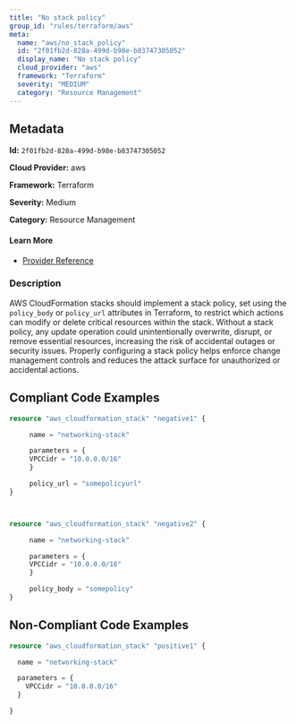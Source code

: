 ```yaml
---
title: "No stack policy"
group_id: "rules/terraform/aws"
meta:
  name: "aws/no_stack_policy"
  id: "2f01fb2d-828a-499d-b98e-b83747305052"
  display_name: "No stack policy"
  cloud_provider: "aws"
  framework: "Terraform"
  severity: "MEDIUM"
  category: "Resource Management"
---
```

## Metadata

**Id:** `2f01fb2d-828a-499d-b98e-b83747305052`

**Cloud Provider:** aws

**Framework:** Terraform

**Severity:** Medium

**Category:** Resource Management

#### Learn More

 - [Provider Reference](https://registry.terraform.io/providers/hashicorp/aws/latest/docs/resources/cloudformation_stack)

### Description

 AWS CloudFormation stacks should implement a stack policy, set using the `policy_body` or `policy_url` attributes in Terraform, to restrict which actions can modify or delete critical resources within the stack. Without a stack policy, any update operation could unintentionally overwrite, disrupt, or remove essential resources, increasing the risk of accidental outages or security issues. Properly configuring a stack policy helps enforce change management controls and reduces the attack surface for unauthorized or accidental actions.


## Compliant Code Examples
```tf
resource "aws_cloudformation_stack" "negative1" {

     name = "networking-stack"

     parameters = {
     VPCCidr = "10.0.0.0/16"
     }

     policy_url = "somepolicyurl"
}



resource "aws_cloudformation_stack" "negative2" {

     name = "networking-stack"

     parameters = {
     VPCCidr = "10.0.0.0/16"
     }

     policy_body = "somepolicy"
}

```
## Non-Compliant Code Examples
```tf
resource "aws_cloudformation_stack" "positive1" {

  name = "networking-stack"

  parameters = {
    VPCCidr = "10.0.0.0/16"
  }

}

```